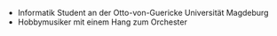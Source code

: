- Informatik Student an der Otto-von-Guericke Universität Magdeburg
- Hobbymusiker mit einem Hang zum Orchester
